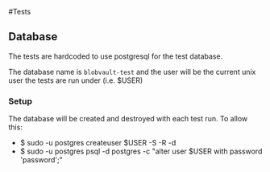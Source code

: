 #Tests

## Database

The tests are hardcoded to use postgresql for the test database.

The database name is `blobvault-test` and the user will be the current unix user
the tests are run under (i.e. $USER)

### Setup

The database will be created and destroyed with each test run. To allow this:

* $ sudo -u postgres createuser $USER -S -R -d
* $ sudo -u postgres psql -d postgres -c "alter user $USER with password 'password';"